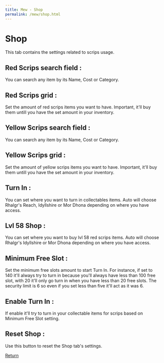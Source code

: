 ```yaml
---
title: Mew - Shop
permalink: /mew/shop.html
---
```


# Shop
This tab contains the settings related to scrips usage.

## Red Scrips search field :
You can search any item by its Name, Cost or Category.

## Red Scrips grid :
Set the amount of red scrips items you want to have. Important, it'll buy them untill you have the set amount in your inventory.

## Yellow Scrips search field :
You can search any item by its Name, Cost or Category.

## Yellow Scrips grid :
Set the amount of yellow scrips items you want to have. Important, it'll buy them untill you have the set amount in your inventory.

## Turn In :
You can set where you want to turn in collectables items. Auto will choose Rhalgr's Reach, Idyllshire or Mor Dhona depending on where you have access.

## Lvl 58 Shop :
You can set where you want to buy lvl 58 red scrips items. Auto will choose Rhalgr's Idyllshire or Mor Dhona depending on where you have access.

## Minimum Free Slot :
Set the minimum free slots amount to start Turn In. For instance, if set to 140 it'll always try to turn in because you'll always have less than 100 free slot, with 20 it'll only go turn in when you have less than 20 free slots. The security limit is 6 so even if you set less than five it'll act as it was 6.

## Enable Turn In :
If enable it'll try to turn in your collectable items for scrips based on Minimum Free Slot setting.

## Reset Shop :
Use this button to reset the Shop tab's settings.

[Return](/mew/mew.html)